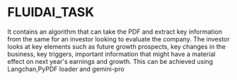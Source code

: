 # FLUIDAI_TASK

It contains an algorithm that can take the PDF and extract key information from the same for an investor looking to evaluate the company. 
The investor looks at key elements such as future growth prospects, key changes in the business, key triggers, important information that might have a material effect on next year's earnings and growth. 
This can be achieved using Langchan,PyPDF loader and gemini-pro
